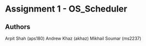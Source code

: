 # Assignment 1 - OS_Scheduler

## Authors
Arpit Shah (aps180)
Andrew Khaz (akhaz)
Mikhail Soumar (ms2237)
